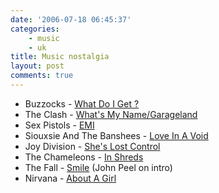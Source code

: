 ```yaml
---
date: '2006-07-18 06:45:37'
categories:
    - music
    - uk
title: Music nostalgia
layout: post
comments: true
---
```

-   Buzzocks - [What Do I Get ?](http://www.youtube.com/watch?v=lbauu27ZIUs&search=buzzcocks)
-   The Clash - [What's My Name/Garageland](http://www.youtube.com/watch?v=pYf7ne3vmUM&search=%22The%20Clash%22)
-   Sex Pistols - [EMI](http://www.youtube.com/watch?v=UfXEzJlWi84&search=%22Sex%20Pistols%22)
-   Siouxsie And The Banshees - [Love In A Void](http://www.youtube.com/watch?v=XNJ9eWyxnZ8&mode=related&search=Siouxsie%20and%20the%20Banshees%20lords%20prayer)
-   Joy Division - [She's Lost Control](http://www.youtube.com/watch?v=v-eTTDFX_Yw)
-   The Chameleons - [In Shreds](http://www.youtube.com/watch?v=YArmQ9JPeXA&search=%22The%20Chameleons%22)
-   The Fall - [Smile](http://www.youtube.com/watch?v=tL-ElYWzeiI&mode=related&search=mark%20e%20smth)
    (John Peel on intro)
-   Nirvana - [About A Girl](http://www.youtube.com/watch?v=ECcdaE36G84&search=Nirvana)
